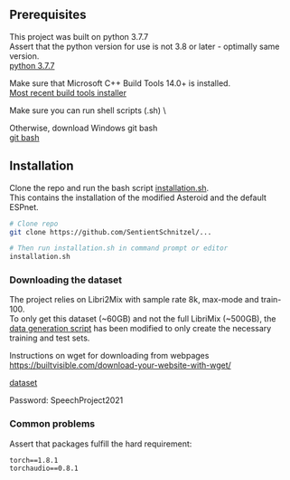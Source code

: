 ## Prerequisites
This project was built on python 3.7.7 \
Assert that the python version for use is not 3.8 or later - optimally same version. \
[python 3.7.7](https://www.python.org/downloads/release/python-377/)

Make sure that Microsoft C++ Build Tools 14.0+ is installed. \
[Most recent build tools installer](https://visualstudio.microsoft.com/visual-cpp-build-tools/)

Make sure you can run shell scripts (.sh) \

Otherwise, download Windows git bash \
[git bash](https://git-scm.com/download/win)


## Installation
Clone the repo and run the bash script [installation.sh](./reproduce_project/installation.sh). \
This contains the installation of the modified Asteroid and the default ESPnet.
```bash
# Clone repo
git clone https://github.com/SentientSchnitzel/...

# Then run installation.sh in command prompt or editor
installation.sh
```




### Downloading the dataset
The project relies on Libri2Mix with sample rate 8k, max-mode and train-100.\
To only get this dataset (~60GB) and not the full LibriMix (~500GB), the [data generation script](./reproduce_project/asteroid/ConvTasNet/LibriMix/generate_librimix.sh) has been modified to only create the necessary training and test sets.

Instructions on wget for downloading from webpages \
https://builtvisible.com/download-your-website-with-wget/


[dataset](https://nordictankers-my.sharepoint.com/:f:/g/personal/ksc_molnt_com/EplfAMci9nRAgLZIz8pHUL4BoDk6edAWpkhlQFXSptFswA?e=5%3aLP5BRj&at=9)

Password: SpeechProject2021

### Common problems
Assert that packages fulfill the hard requirement:
```
torch==1.8.1
torchaudio==0.8.1
```
